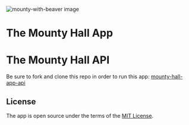 ![mounty-with-beaver image](https://i.imgur.com/fpSzJsN.png)
# The Mounty Hall App

# The Mounty Hall API
Be sure to fork and clone this repo in order to run this app:
[mounty-hall-app-api](https://github.com/DavidRMorphew/mounty-hall-app-api)

## License
The app is open source under the terms of the [MIT License](https://github.com/DavidRMorphew/mounty-hall-app-frontend/blob/main/LICENSE.txt).